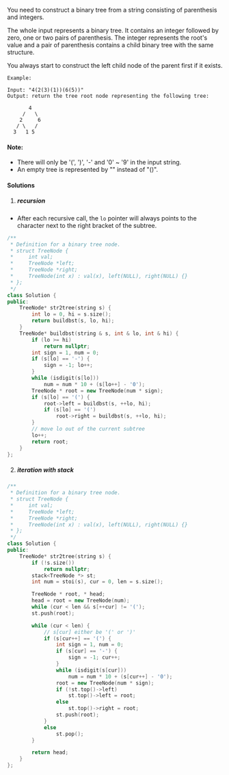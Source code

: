 You need to construct a binary tree from a string consisting of parenthesis and integers.

The whole input represents a binary tree. It contains an integer followed by zero, one or two pairs of parenthesis. The integer represents the root's value and a pair of parenthesis contains a child binary tree with the same structure.

You always start to construct the left child node of the parent first if it exists.

```
Example:

Input: "4(2(3)(1))(6(5))"
Output: return the tree root node representing the following tree:

       4
     /   \
    2     6
   / \   / 
  3   1 5   
```

#### Note:

-    There will only be '(', ')', '-' and '0' ~ '9' in the input string.
-    An empty tree is represented by "" instead of "()".

#### Solutions

1. ##### recursion

- After each recursive call, the `lo` pointer will always points to the character next to the right bracket of the subtree.

```cpp
/**
 * Definition for a binary tree node.
 * struct TreeNode {
 *     int val;
 *     TreeNode *left;
 *     TreeNode *right;
 *     TreeNode(int x) : val(x), left(NULL), right(NULL) {}
 * };
 */
class Solution {
public:
    TreeNode* str2tree(string s) {
        int lo = 0, hi = s.size();
        return buildbst(s, lo, hi);
    }
    TreeNode* buildbst(string & s, int & lo, int & hi) {
        if (lo >= hi)
            return nullptr;
        int sign = 1, num = 0;
        if (s[lo] == '-') {
            sign = -1; lo++;
        }
        while (isdigit(s[lo]))
            num = num * 10 + (s[lo++] - '0');
        TreeNode * root = new TreeNode(num * sign);
        if (s[lo] == '(') {
            root->left = buildbst(s, ++lo, hi);
            if (s[lo] == '(')
                root->right = buildbst(s, ++lo, hi);
        }
        // move lo out of the current subtree
        lo++;
        return root;
    }
};
```


2. ##### iteration with stack

```cpp
/**
 * Definition for a binary tree node.
 * struct TreeNode {
 *     int val;
 *     TreeNode *left;
 *     TreeNode *right;
 *     TreeNode(int x) : val(x), left(NULL), right(NULL) {}
 * };
 */
class Solution {
public:
    TreeNode* str2tree(string s) {
        if (!s.size())
            return nullptr;
        stack<TreeNode *> st;
        int num = stoi(s), cur = 0, len = s.size();

        TreeNode * root, * head;
        head = root = new TreeNode(num);
        while (cur < len && s[++cur] != '(');
        st.push(root);

        while (cur < len) {
            // s[cur] either be '(' or ')'
            if (s[cur++] == '(') {
                int sign = 1, num = 0;
                if (s[cur] == '-') {
                    sign = -1; cur++;
                }
                while (isdigit(s[cur]))
                    num = num * 10 + (s[cur++] - '0');
                root = new TreeNode(num * sign);
                if (!st.top()->left)
                    st.top()->left = root;
                else
                    st.top()->right = root;
                st.push(root);
            }
            else
                st.pop();
        }

        return head;
    }
};
```